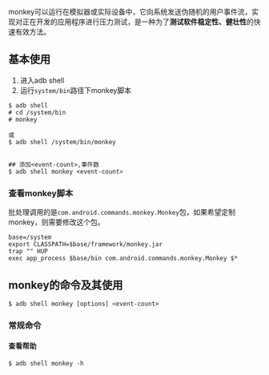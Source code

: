 monkey可以运行在模拟器或实际设备中，它向系统发送伪随机的用户事件流，实现对正在开发的应用程序进行压力测试，是一种为了**测试软件稳定性、健壮性**的快速有效方法。

## 基本使用

1. 进入adb shell
2. 运行`system/bin`路径下monkey脚本

```
$ adb shell
# cd /system/bin
# monkey

或
$ adb shell /system/bin/monkey


## 添加<event-count>,事件数
$ adb shell monkey <event-count>

```

### 查看monkey脚本
批处理调用的是`com.android.commands.monkey.Monkey`包，如果希望定制monkey，则需要修改这个包。

```
base=/system
export CLASSPATH=$base/framework/monkey.jar
trap "" HUP
exec app_process $base/bin com.android.commands.monkey.Monkey $*
```

## monkey的命令及其使用
```
$ adb shell monkey [options] <event-count>
```

### 常规命令
#### 查看帮助
```
$ adb shell monkey -h
```
